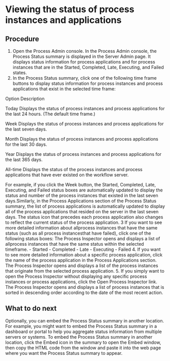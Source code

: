 # Viewing the status of process instances and applications

## Procedure

1. Open the Process Admin console. In the Process Admin console, the Process Status summary is
displayed in the Server Admin page. It displays status information for
process applications and for process instances that are in the Started, Completed, Late, Executing,
and Failed states.
2. In the Process Status summary, click one of the following time frame buttons to display status
information for process instances and process applications that exist in the selected time
frame:

Option
Description

Today
Displays the status of process instances and process applications for the last 24 hours.
(The default time frame.) 

Week
Displays the status of process instances and process applications for the last seven
days.

Month
Displays the status of process instances and process applications for the last 30
days.

Year
Displays the status of process instances and process applications for the last 365
days.

All-time
Displays the status of the process instances and process applications that have ever existed
on the workflow server.

For example, if you click the Week button, the
Started, Completed, Late,
Executing, and Failed status boxes are automatically
updated to display the status and number of the process instances that existed in the last seven
days.Similarly, in the Process Applications section of the Process Status
summary, the list of process applications is automatically updated to display all of the process
applications that resided on the server in the last seven days. The status icon that precedes each
process application also changes to reflect the current status of the process
application.
3 If you want to see more detailed information about allprocess instances that have the same status (such as all process instancesthat have failed), click one of the following status boxes: The Process Inspector opens and displays a list of allprocess instances that have the same status within the selected timeframe.
    - Started
    - Completed
    - Late
    - Executing
    - Failed
4. If you want to see more detailed information about a specific
process application, click the name of the process application in
the Process Applications section. The Process
Inspector opens and displays a list of the process instances that
originate from the selected process application.
5. If you simply want to open the Process Inspector without displaying any specific process
instances or process applications, click the Open Process Inspector link. The
Process Inspector opens and displays a list of process instances that is sorted in descending order
according to the date of the most recent action.

## What to do next

Optionally, you can embed the Process Status summary in another location. For example, you might
want to embed the Process Status summary in a dashboard or portal to help you aggregate status
information from multiple servers or systems. To embed the Process Status summary in another
location, click the Embed icon in the summary to open the
Embed window, then copy the HTML code from the window and paste it into the web
page where you want the Process Status summary to appear.